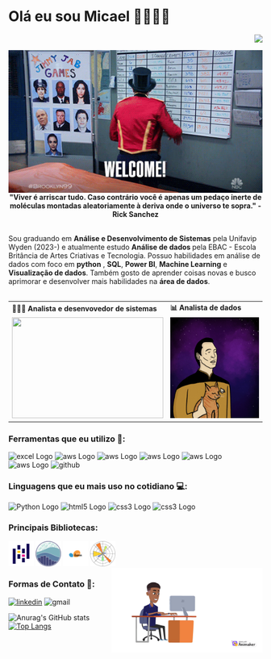 # Olá eu sou Micael 👋👨🏽‍💻
<img align="right" src="https://komarev.com/ghpvc/?username=micaellimaj&color=0000FF"><br>
</div>

<img src="WELCOME.gif" width="700" style="display: block; margin: 0 auto;" alt="B99">

<div align='center'>
  <b>"Viver é arriscar tudo. Caso contrário você é apenas um pedaço inerte de moléculas montadas aleatoriamente à deriva onde o universo te sopra." - Rick Sanchez</b>
</div><br>

Sou graduando em <b>Análise e Desenvolvimento de Sistemas</b> pela Unifavip Wyden (2023-) e atualmente estudo <b> Análise de dados </b> pela EBAC - Escola Britância de Artes Criativas e Tecnologia. Possuo habilidades em análise de dados com foco em <b>python</b> , <b>SQL</b>, <b>Power BI</b>, <b>Machine Learning</b> e <b>Visualização de dados</b>. Também gosto de aprender coisas novas e busco aprimorar e desenvolver mais habilidades  na <b>área de dados</b>.
<br><br>

<div align="center">
  <table>
    <tr>
      <td><b>🧑🏾‍💻 Analista e desenvovedor de sistemas </b></td>
      <td><b>📊 Analista de dados</b></td>
    </tr>
    <tr>
      <td><img src="ADS.gif" width="300px" height="200px"></td>
      <td><img src="DataAnalytics.gif" width="300px" height="200px"> </td>
    </tr>
  </table>
</div>



</div>

### Ferramentas que eu utilizo 📶:
<div         
<img src="https://img.shields.io/badge/Amazon_AWS-232F3E?style=for-the-badge&logo=amazon-aws&logoColor=white" alt="Power bi Logo" width="50" height="50">

<img src="https://img.shields.io/badge/Microsoft_Office-D83B01?style=for-the-badge&logo=microsoft-office&logoColor=white" alt="excel Logo">
<img src="https://img.shields.io/badge/Amazon_AWS-FF9900?style=for-the-badge&logo=amazonaws&logoColor=white" alt="aws Logo">
<img src="https://img.shields.io/badge/Colab-F9AB00?style=for-the-badge&logo=googlecolab&color=525252" alt="aws Logo">
<img src="https://img.shields.io/badge/PyCharm-000000.svg?&style=for-the-badge&logo=PyCharm&logoColor=white" alt="aws Logo">
<img src="https://img.shields.io/badge/Visual_Studio_Code-0078D4?style=for-the-badge&logo=visual%20studio%20code&logoColor=white" alt="aws Logo">
<img src="https://img.shields.io/badge/GIT-E44C30?style=for-the-badge&logo=git&logoColor=white" alt="aws Logo">
<img src="https://img.shields.io/badge/GitHub-100000?style=for-the-badge&logo=github&logoColor=white" alt="github">

###  Linguagens que eu mais uso no cotidiano 💻:


<div
<img src="https://img.shields.io/badge/Python-3776AB?style=for-the-badge&logo=python&logoColor=white" alt="Python Logo" width="50" height="50">          
<img src="https://img.shields.io/badge/Python-3776AB?style=for-the-badge&logo=python&logoColor=white" alt="Python Logo">
<img src="https://img.shields.io/badge/HTML5-E34F26?style=for-the-badge&logo=html5&logoColor=white" alt="html5 Logo">
<img src="https://img.shields.io/badge/CSS3-1572B6?style=for-the-badge&logo=css3&logoColor=white" alt="css3 Logo">
<img src="https://img.shields.io/badge/PostgreSQL-316192?style=for-the-badge&logo=postgresql&logoColor=white" alt="css3 Logo">

### Principais Bibliotecas: 

<img src="pandas.png"  width="50" height="50" alt="pandas logo">
<img src="seaborn.png"  width="50" height="50"  alt="seaborn logo">
<img src="sklearn.png"  width="50" height="50" alt="skelearn logo">
<img src="matplotlib.png"  width="50" height="50"  alt="matplotlib logo">
<img src="6R3DBD98CYA3EAV0.gif" min-width="300px" max-width="300px" width="300px" align="right" alt="meu avatar">

### Formas de Contato 🍻:

[![linkedin](https://img.shields.io/badge/LinkedIn-0077B5?style=for-the-badge&logo=linkedin&logoColor=white)](https://www.linkedin.com/in/micael-jos%C3%A9-67194719b/)
![gmail](https://img.shields.io/badge/Gmail-D14836?style=for-the-badge&logo=gmail&logoColor=white)

![Anurag's GitHub stats](https://github-readme-stats.vercel.app/api?username=micaellimaj&theme=holi)
[![Top Langs](https://github-readme-stats.vercel.app/api/top-langs/?username=micaellimaj&layout=donut&theme=holi)](https://github.com/anuraghazra/github-readme-stats)
          
</div>



           
          
